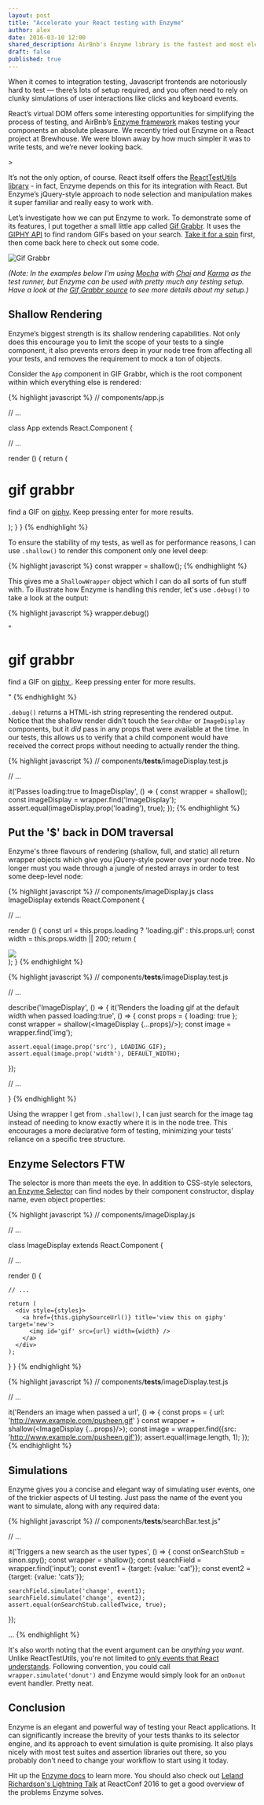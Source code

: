 ```yaml
---
layout: post
title: "Accelerate your React testing with Enzyme"
author: alex
date: 2016-03-10 12:00
shared_description: AirBnb's Enzyme library is the fastest and most elegant way to test your React code.
draft: false
published: true
---
```


When it comes to integration testing, Javascript frontends are notoriously hard to test &mdash; there’s lots of setup required, and you often need to rely on clunky simulations of user interactions like clicks and keyboard events.

React’s virtual DOM offers some interesting opportunities for simplifying the process of testing, and AirBnb’s [Enzyme framework](https://github.com/airbnb/enzyme) makes testing your components an absolute pleasure. We recently tried out Enzyme on a React project at Brewhouse. We were blown away by how much simpler it was to write tests, and we’re never looking back.

<!-- break -->>

It’s not the only option, of course. React itself offers the [ReactTestUtils library](https://facebook.github.io/react/docs/test-utils.html) - in fact, Enzyme depends on this for its integration with React. But Enzyme’s jQuery-style approach to node selection and manipulation makes it super familiar and really easy to work with.

Let’s investigate how we can put Enzyme to work. To demonstrate some of its features, I put together a small little app called [Gif Grabbr](https://gif-grabbr.herokuapp.com/). It uses the [GIPHY API](https://github.com/Giphy/GiphyAPI) to find random GIFs based on your search. [Take it for a spin](https://gif-grabbr.herokuapp.com/) first, then come back here to check out some code.

![Gif Grabbr](/images/posts/2016/enzyme_post/gif-grabbr-demo.gif)

_(Note: In the examples below I'm using [Mocha](https://mochajs.org/) with [Chai](http://chaijs.com/) and [Karma](https://karma-runner.github.io/) as the test runner, but Enzyme can be used with pretty much any testing setup. Have a look at the [Gif Grabbr source](https://github.com/alextaylor000/gif-grabbr) to see more details about my setup.)_

## Shallow Rendering
Enzyme’s biggest strength is its shallow rendering capabilities. Not only does this encourage you to limit the scope of your tests to a single component, it also prevents errors deep in your node tree from affecting all your tests, and removes the requirement to mock a ton of objects.

Consider the `App` component in GIF Grabbr, which is the root component within which everything else is rendered:

{% highlight javascript %}
// components/app.js

// ...

class App extends React.Component {

  // ...

  render () {
    return (
      <div style={styles}>
        <h1>gif grabbr</h1>
        <p>find a GIF on <a href='http://giphy.com'>giphy</a>. Keep pressing enter for more results.</p>
        <div>
          <SearchBar onSearch={this.handleSearch}/>
        </div>
        <ImageDisplay
          loading={this.state.loading}
          url={this.state.gif.url}
          width={this.state.gif.width}
          sourceUrl={this.state.gif.sourceUrl}
          />
      </div>
    );
  }
}
{% endhighlight %}

To ensure the stability of my tests, as well as for performance reasons, I can use `.shallow()` to render this component only one level deep:

{% highlight javascript %}
const wrapper = shallow(<App />);
 {% endhighlight %}

This gives me a `ShallowWrapper` object which I can do all sorts of fun stuff with. To illustrate how Enzyme is handling this render, let's use `.debug()` to take a look at the output:

{% highlight javascript %}
wrapper.debug()

"<div style={{...}}>
<h1>
gif grabbr
</h1>
<p>
find a GIF on
<a href="http://giphy.com">
giphy
</a>
. Keep pressing enter for more results.
</p>
<div>
<SearchBar onSearch={[Function]} />
</div>
<ImageDisplay loading={true} url={[undefined]} width={[undefined]} sourceUrl={[undefined]} />
</div>"
{% endhighlight %}

`.debug()` returns a HTML-ish string representing the rendered output. Notice that the shallow render didn't touch the `SearchBar` or `ImageDisplay` components, but it _did_ pass in any props that were available at the time. In our tests, this allows us to verify that a child component would have received the correct props without needing to actually render the thing.

{% highlight javascript %}
// components/__tests__/imageDisplay.test.js

// ...

it('Passes loading:true to ImageDisplay', () => {
  const wrapper = shallow(<App />);
  const imageDisplay = wrapper.find('ImageDisplay');
  assert.equal(imageDisplay.prop('loading'), true);
});
{% endhighlight %}

## Put the '$' back in DOM traversal
Enzyme's three flavours of rendering (shallow, full, and static) all return wrapper objects which give you jQuery-style power over your node tree. No longer must you wade through a jungle of nested arrays in order to test some deep-level node:

{% highlight javascript %}
// components/imageDisplay.js
class ImageDisplay extends React.Component {

  // ...

  render () {
    const url = this.props.loading ? 'loading.gif' : this.props.url;
    const width = this.props.width || 200;
    return (
      <div style={styles}>
        <a href={this.giphySourceUrl()} title='view this on giphy' target='new'>
          <img id='gif' src={url} width={width} />
        </a>
      </div>
    );
  }
{% endhighlight %}

{% highlight javascript %}
// components/__tests__/imageDisplay.test.js

// ...

describe('ImageDisplay', () => {
  it('Renders the loading gif at the default width when passed loading:true', () => {
    const props = {
      loading: true
    };
    const wrapper = shallow(<ImageDisplay {...props}/>);
    const image = wrapper.find('img');

    assert.equal(image.prop('src'), LOADING_GIF);
    assert.equal(image.prop('width'), DEFAULT_WIDTH);
  });

  // ...

}
{% endhighlight %}

Using the wrapper I get from `.shallow()`, I can just search for the image tag instead of needing to know exactly where it is in the node tree. This encourages a more declarative form of testing, minimizing your tests' reliance on a specific tree structure.

## Enzyme Selectors FTW
The selector is more than meets the eye. In addition to CSS-style selectors, [an Enzyme Selector](https://github.com/airbnb/enzyme/blob/master/docs/api/selector.md#enzyme-selectors) can find nodes by their component constructor, display name, even object properties:

{% highlight javascript %}
// components/imageDisplay.js

// ...

class ImageDisplay extends React.Component {

  // ...

  render () {

    // ...

    return (
      <div style={styles}>
        <a href={this.giphySourceUrl()} title='view this on giphy' target='new'>
          <img id='gif' src={url} width={width} />
        </a>
      </div>
    );
  }
}
{% endhighlight %}

{% highlight javascript %}
// components/__tests__/imageDisplay.test.js

// ...

it('Renders an image when passed a url', () => {
  const props = {
    url: 'http://www.example.com/pusheen.gif'
  }
  const wrapper = shallow(<ImageDisplay {...props}/>);
  const image = wrapper.find({src: 'http://www.example.com/pusheen.gif'});
  assert.equal(image.length, 1);
});
{% endhighlight %}

## Simulations
Enzyme gives you a concise and elegant way of simulating user events, one of the trickier aspects of UI testing. Just pass the name of the event you want to simulate, along with any required data:

{% highlight javascript %}
// components/__tests__/searchBar.test.js"

// ...

  it('Triggers a new search as the user types', () => {
    const onSearchStub = sinon.spy();
    const wrapper = shallow(<SearchBar onSearch={onSearchStub}/>);
    const searchField = wrapper.find('input');
    const event1 = {target: {value: 'cat'}};
    const event2 = {target: {value: 'cats'}};

    searchField.simulate('change', event1);
    searchField.simulate('change', event2);
    assert.equal(onSearchStub.calledTwice, true);
  });

...
{% endhighlight %}

It's also worth noting that the event argument can be *anything you want*. Unlike ReactTestUtils, you're not limited to [only events that React understands](https://facebook.github.io/react/docs/events.html#supported-events). Following convention, you could call `wrapper.simulate('donut')` and Enzyme would simply look for an `onDonut` event handler. Pretty neat.

## Conclusion
Enzyme is an elegant and powerful way of testing your React applications. It can significantly increase the brevity of your tests thanks to its selector engine, and its approach to event simulation is quite promising. It also plays nicely with most test suites and assertion libraries out there, so you probably don't need to change your workflow to start using it today.

Hit up the [Enzyme docs](http://airbnb.io/enzyme/) to learn more. You should also check out [Leland Richardson's Lightning Talk](https://www.youtube.com/watch?v=V5N0Ukb8LGg) at ReactConf 2016 to get a good overview of the problems Enzyme solves.
